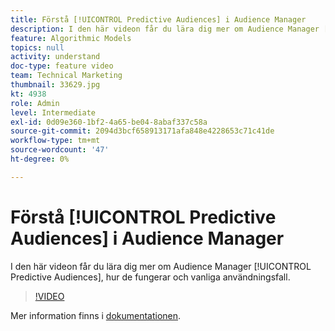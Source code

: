 ```yaml
---
title: Förstå [!UICONTROL Predictive Audiences] i Audience Manager
description: I den här videon får du lära dig mer om Audience Manager [!UICONTROL Predictive Audiences], hur de fungerar och vanliga användningsfall.
feature: Algorithmic Models
topics: null
activity: understand
doc-type: feature video
team: Technical Marketing
thumbnail: 33629.jpg
kt: 4938
role: Admin
level: Intermediate
exl-id: 0d09e360-1bf2-4a65-be04-8abaf337c58a
source-git-commit: 2094d3bcf658913171afa848e4228653c71c41de
workflow-type: tm+mt
source-wordcount: '47'
ht-degree: 0%

---
```


# Förstå [!UICONTROL Predictive Audiences] i Audience Manager

I den här videon får du lära dig mer om Audience Manager [!UICONTROL Predictive Audiences], hur de fungerar och vanliga användningsfall.

>[!VIDEO](https://video.tv.adobe.com/v/33629/?quality=12)

Mer information finns i [dokumentationen](https://experienceleague.adobe.com/docs/audience-manager/user-guide/features/algorithmic-models/predictive-audiences/predictive-audiences.html?lang=sv-SE).
